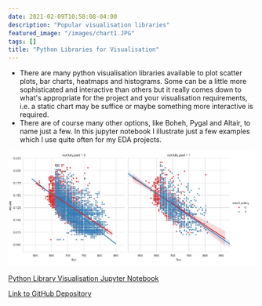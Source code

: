 ```yaml
---
date: 2021-02-09T10:58:08-04:00
description: "Popular visualisation libraries"
featured_image: "/images/chart1.JPG"
tags: []
title: "Python Libraries for Visualisation"
---
```


* There are many python visualisation libraries available to plot scatter plots, bar charts, heatmaps and histograms. Some can be a little more sophisticated and interactive than others but it really comes down to what's appropriate for the project and your visualisation requirements, i.e. a static chart may be suffice or maybe something more interactive is required.
* There are of course many other options, like Boheh, Pygal and Altair, to name just a few. In this jupyter notebook I illustrate just a few examples which I use quite often for my EDA projects. 
 

[![](/images/chart1.JPG)](https://eamoned.github.io/visualisation-libraries/)

[Python Library Visualisation Jupyter Notebook](https://eamoned.github.io/visualisation-libraries/)

[Link to GitHub Depository](https://github.com/Eamoned/visualisation-libraries)